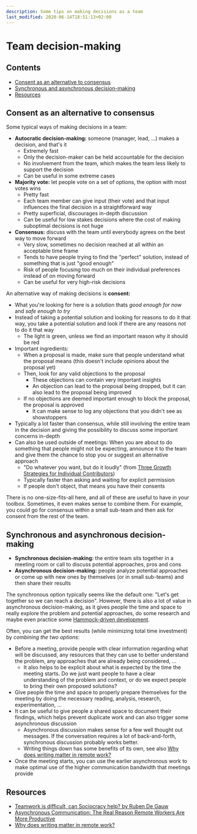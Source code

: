 ```yaml
---
description: Some tips on making decisions as a team
last_modified: 2020-06-14T18:51:13+02:00
---
```


# Team decision-making

## Contents

-   [Consent as an alternative to consensus](#consent-as-an-alternative-to-consensus)
-   [Synchronous and asynchronous decision-making](#synchronous-and-asynchronous-decision-making)
-   [Resources](#resources)

## Consent as an alternative to consensus

Some typical ways of making decisions in a team:

-   **Autocratic decision-making:** someone (manager, lead, ...) makes a decision, and that's it
    -   Extremely fast
    -   Only the decision-maker can be held accountable for the decision
    -   No involvement from the team, which makes the team less likely to support the decision
    -   Can be useful in some extreme cases
-   **Majority vote:** let people vote on a set of options, the option with most votes wins
    -   Pretty fast
    -   Each team member can give input (their vote) and that input influences the final decision in a straightforward way
    -   Pretty superficial, discourages in-depth discussion
    -   Can be useful for low stakes decisions where the cost of making suboptimal decisions is not huge
-   **Consensus:** discuss with the team until everybody agrees on the best way to move forward
    -   Very slow, sometimes no decision reached at all within an acceptable time frame
    -   Tends to have people trying to find the "perfect" solution, instead of something that is just "good enough"
    -   Risk of people focusing too much on their individual preferences instead of on moving forward
    -   Can be useful for very high-risk decisions

An alternative way of making decisions is **consent:**

-   What you're looking for here is a solution thats _good enough for now_ and _safe enough to try_
-   Instead of taking a potential solution and looking for reasons to do it that way, you take a potential solution and look if there are any reasons _not_ to do it that way
    -   The light is green, unless we find an important reason why it should be red
-   Important ingredients:
    -   When a proposal is made, make sure that people understand what the proposal means (this doesn't include opinions about the proposal yet)
    -   Then, look for any valid objections to the proposal
        -   These objections can contain very important insights
        -   An objection can lead to the proposal being dropped, but it can also lead to the proposal being improved
    -   If no objections are deemed important enough to block the proposal, the proposal is approved
        -   It can make sense to log any objections that you didn't see as showstoppers
-   Typically a lot faster than consensus, while still involving the entire team in the decision and giving the possibility to discuss some important concerns in-depth
-   Can also be used outside of meetings: When you are about to do something that people might not be expecting, announce it to the team and give them the chance to stop you or suggest an alternative approach
    -   "Do whatever you want, but do it loudly" (from [Three Growth Strategies for Individual Contributors](https://hackernoon.com/three-growth-strategies-for-individual-contributors-kv4q3zgt))
    -   Typically faster than asking and waiting for explicit permission
    -   If people don't object, that means you have their consents

There is no one-size-fits-all here, and all of these are useful to have in your toolbox. Sometimes, it even makes sense to combine them. For example, you could go for consensus within a small sub-team and then ask for consent from the rest of the team.

## Synchronous and asynchronous decision-making

-   **Synchronous decision-making:** the entire team sits together in a meeting room or call to discuss potential approaches, pros and cons
-   **Asynchronous decision-making:** people analyze potential approaches or come up with new ones by themselves (or in small sub-teams) and then share their results

The synchronous option typically seems like the default one: "Let's get together so we can reach a decision". However, there is also a lot of value in asynchronous decision-making, as it gives people the time and space to really explore the problem and potential approaches, do some research and maybe even practice some [Hammock-driven development](../mindset/Hammock-driven-development.md).

Often, you can get the best results (while minimizing total time investment) by _combining the two options_:

-   Before a meeting, provide people with clear information regarding what will be discussed, any resources that they can use to better understand the problem, any approaches that are already being considered, ...
    -   It also helps to be explicit about what is expected by the time the meeting starts. Do we just want people to have a clear understanding of the problem and context, or do we expect people to bring their own proposed solutions?
-   Give people the time and space to properly prepare themselves for the meeting by doing the necessary reading, analysis, research, experimentation, ...
-   It can be useful to give people a shared space to document their findings, which helps prevent duplicate work and can also trigger some asynchronous discussion
    -   Asynchronous discussion makes sense for a few well thought out messages. If the conversation requires a lot of back-and-forth, synchronous discussion probably works better.
    -   Writing things down has some benefits of its own, see also [Why does writing matter in remote work?](http://www.timcasasola.com/blog/writing)
-   Once the meeting starts, you can use the earlier asynchronous work to make optimal use of the higher communication bandwidth that meetings provide

## Resources

-   [Teamwork is difficult, can Sociocracy help? by Ruben De Gauw](https://www.youtube.com/watch?v=GTt_4IP6wac)
-   [Asynchronous Communication: The Real Reason Remote Workers Are More Productive](https://doist.com/blog/asynchronous-communication/)
-   [Why does writing matter in remote work?](http://www.timcasasola.com/blog/writing)

